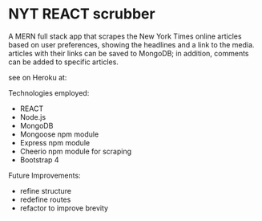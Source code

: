 # NYT REACT scrubber

A MERN full stack app that scrapes the New York Times online articles based on user preferences, showing the headlines and a link to the media. articles with their links can be saved to MongoDB; in addition, comments can be added to specific articles.

see on Heroku at:

Technologies employed:
- REACT
- Node.js
- MongoDB
- Mongoose npm module
- Express  npm module
- Cheerio  npm module for scraping
- Bootstrap 4

Future Improvements:
- refine structure
- redefine routes
- refactor to improve brevity 
